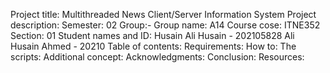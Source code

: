 Project title: Multithreaded News Client/Server Information System
Project description: 
Semester: 02
Group:-
Group name: A14
Course cose: ITNE352
Section: 01
Student names and ID: Husain Ali Husain - 202105828
                      Ali Husain Ahmed - 20210
Table of contents:
Requirements:
How to:
The scripts:
Additional concept:
Acknowledgments:
Conclusion:
Resources: